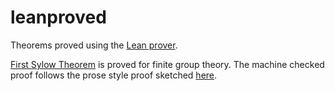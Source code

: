 # leanproved
Theorems proved using the [Lean prover](https://github.com/leanprover/lean).

[First Sylow Theorem](https://github.com/htzh/leanproved/blob/f2ebf14b3d30939a272225443e8382c0aa19c43b/group_theory/pgroup.lean#L414-L415)
is proved for finite group theory. The machine checked proof follows
the prose style proof sketched [here](http://htzh.github.io/problemdriven/posts/Sylow.html).

